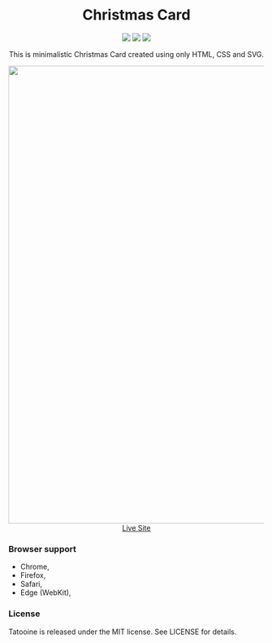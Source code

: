 <h1 align="center">Christmas Card</h1>

<p align="center">
  <img src="https://img.shields.io/badge/Made%20with-HTML+CSS+SVG-64b587.svg" />
  <img src="https://img.shields.io/badge/license-MIT-blue.svg" />
  <img src="https://img.shields.io/website-up-down-green-red/http/xmas.tynior.com.svg" />

</p>

<p align="center">This is minimalistic Christmas Card created using only HTML, CSS and SVG.</p>

<p align="center">
  <a href="https://xmas.tynior.com" target="_blank">
    <img src="https://user-images.githubusercontent.com/6362174/102325375-5be60900-3f83-11eb-8e94-71d362bcb835.png" width="900px">
    <br>
    Live Site
  </a>
</p>

### Browser support

- Chrome,
- Firefox,
- Safari,
- Edge (WebKit),

### License

Tatooine is released under the MIT license. See LICENSE for details.
